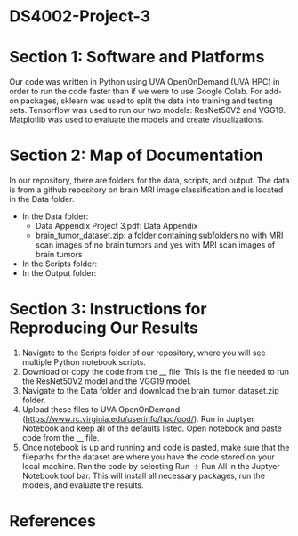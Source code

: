 # DS4002-Project-3
# Section 1: Software and Platforms
Our code was written in Python using UVA OpenOnDemand (UVA HPC) in order to run the code faster than if we were to use Google Colab. For add-on packages, sklearn was used to split the data into training and testing sets. Tensorflow was used to run our two models: ResNet50V2 and VGG19. Matplotlib was used to evaluate the models and create visualizations.
# Section 2: Map of Documentation
In our repository, there are folders for the data, scripts, and output. The data is from a github repository on brain MRI image classification and is located in the Data folder.
- In the Data folder:
  - Data Appendix Project 3.pdf: Data Appendix
  - brain_tumor_dataset.zip: a folder containing subfolders no with MRI scan images of no brain tumors and yes with MRI scan images of brain tumors 
- In the Scripts folder:
- In the Output folder:
# Section 3: Instructions for Reproducing Our Results
1. Navigate to the Scripts folder of our repository, where you will see multiple Python notebook scripts.
2. Download or copy the code from the __ file. This is the file needed to run the ResNet50V2 model and the VGG19 model.
3. Navigate to the Data folder and download the brain_tumor_dataset.zip folder.
4. Upload these files to UVA OpenOnDemand (https://www.rc.virginia.edu/userinfo/hpc/ood/). Run in Juptyer Notebook and keep all of the defaults listed. Open notebook and paste code from the __ file.
5. Once notebook is up and running and code is pasted, make sure that the filepaths for the dataset are where you have the code stored on your local machine. Run the code by selecting Run -> Run All in the Juptyer Notebook tool bar. This will install all necessary packages, run the models, and evaluate the results.
# References

